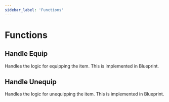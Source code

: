 ```yaml
---
sidebar_label: 'Functions'
---
```


# Functions

## Handle Equip

Handles the logic for equipping the item. This is implemented in Blueprint.

## Handle Unequip

Handles the logic for unequipping the item. This is implemented in Blueprint.
